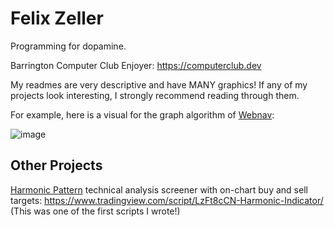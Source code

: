 # Felix Zeller

Programming for dopamine. 
    
Barrington Computer Club Enjoyer: https://computerclub.dev 

My readmes are very descriptive and have MANY graphics! If any of my projects look interesting, I strongly recommend reading through them. 

For example, here is a visual for the graph algorithm of [Webnav](https://github.com/Feel-ix-343/Web_Nav):

![image](https://github.com/Feel-ix-343/Feel-ix-343/assets/88951499/9ff086f7-db49-42d5-a52a-6ee4c2ffd11a)


## Other Projects

[Harmonic Pattern](https://www.investopedia.com/articles/forex/11/harmonic-patterns-in-the-currency-markets.asp) technical analysis screener with on-chart buy and sell targets: https://www.tradingview.com/script/LzFt8cCN-Harmonic-Indicator/ (This was one of the first scripts I wrote!)


